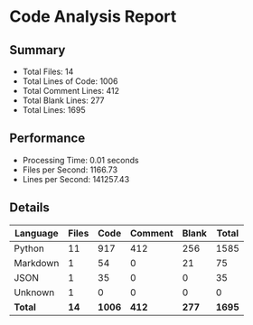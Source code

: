 # Code Analysis Report

## Summary

- Total Files: 14
- Total Lines of Code: 1006
- Total Comment Lines: 412
- Total Blank Lines: 277
- Total Lines: 1695

## Performance

- Processing Time: 0.01 seconds
- Files per Second: 1166.73
- Lines per Second: 141257.43

## Details

| Language | Files | Code | Comment | Blank | Total |
|----------|-------|------|---------|-------|-------|
| Python | 11 | 917 | 412 | 256 | 1585 |
| Markdown | 1 | 54 | 0 | 21 | 75 |
| JSON | 1 | 35 | 0 | 0 | 35 |
| Unknown | 1 | 0 | 0 | 0 | 0 |
| **Total** | **14** | **1006** | **412** | **277** | **1695** |
